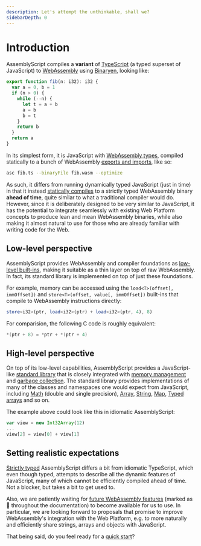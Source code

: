 ```yaml
---
description: Let's attempt the unthinkable, shall we?
sidebarDepth: 0
---
```


# Introduction

AssemblyScript compiles a **variant** of [TypeScript](https://www.typescriptlang.org) \(a typed superset of JavaScript\) to [WebAssembly](https://webassembly.org) using [Binaryen](https://github.com/WebAssembly/binaryen), looking like:

```ts
export function fib(n: i32): i32 {
  var a = 0, b = 1
  if (n > 0) {
    while (--n) {
      let t = a + b
      a = b
      b = t
    }
    return b
  }
  return a
}
```

In its simplest form, it is JavaScript with [WebAssembly types](./types.md), compiled statically to a bunch of WebAssembly [exports and imports](./exports-and-imports.md), like so:

```sh
asc fib.ts --binaryFile fib.wasm --optimize
```

As such, it differs from running dynamically typed JavaScript (just in time) in that it instead [statically compiles](./compiler.md) to a strictly typed WebAssembly binary **ahead of time**, quite similar to what a traditional compiler would do. However, since it is deliberately designed to be very similar to JavaScript, it has the potential to integrate seamlessly with existing Web Platform concepts to produce lean and mean WebAssembly binaries, while also making it almost natural to use for those who are already familiar with writing code for the Web.

## Low-level perspective

AssemblyScript provides WebAssembly and compiler foundations as [low-level built-ins](./stdlib/builtins.md), making it suitable as a thin layer on top of raw WebAssembly. In fact, its standard library is implemented on top of just these foundations.

For example, memory can be accessed using the `load<T>(offset[, immOffset])` and `store<T>(offset, value[, immOffset])` built-ins that compile to WebAssembly instructions directly:

```ts
store<i32>(ptr, load<i32>(ptr) + load<i32>(ptr, 4), 8)
```

For comparision, the following C code is roughly equivalent:

```c
*(ptr + 8) = *ptr + *(ptr + 4)
```

## High-level perspective

On top of its low-level capabilities, AssemblyScript provides a JavaScript-like [standard library](./stdlib/globals.md) that is closely integrated with [memory management](/memory.md) and [garbage collection](./garbage-collection.md). The standard library provides implementations of many of the classes and namespaces one would expect from JavaScript, including [Math](./stdlib/math.md) (double and single precision), [Array](./stdlib/array.md), [String](./stdlib/string.md), [Map](./stdlib/map.md), [Typed arrays](./stdlib/typedarray.md) and so on.

The example above could look like this in idiomatic AssemblyScript:

```ts
var view = new Int32Array(12)
...
view[2] = view[0] + view[1]
```

## Setting realistic expectations

[Strictly typed](./basics.md#strictness) AssemblyScript differs a bit from idiomatic TypeScript, which even though typed, attempts to describe all the dynamic features of JavaScript, many of which cannot be efficiently compiled ahead of time. Not a blocker, but takes a bit to get used to.

Also, we are patiently waiting for [future WebAssembly features](./status.md) (marked as 🦄 throughout the documentation) to become available for us to use. In particular, we are looking forward to proposals that promise to improve WebAssembly's integration with the Web Platform, e.g. to more naturally and efficiently share strings, arrays and objects with JavaScript.

That being said, do you feel ready for a [quick start](./quick-start.md)?
